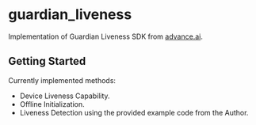 # guardian_liveness

Implementation of Guardian Liveness SDK from [advance.ai](https://www.advance.ai/).

## Getting Started

Currently implemented methods:
* Device Liveness Capability.
* Offline Initialization.
* Liveness Detection using the provided example code from the Author.
